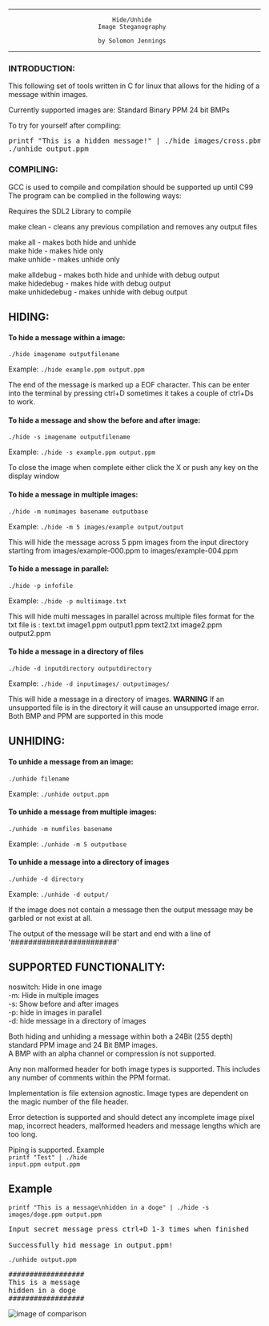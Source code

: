 ---------------------------------------------------------------------
                                 Hide/Unhide
                          	 Image Steganography
                             
                             by Solomon Jennings
---------------------------------------------------------------------

### INTRODUCTION:

This following set of tools written in C for linux that allows for the hiding of
a message within images.

Currently supported images are:
Standard Binary PPM
24 bit BMPs

To try for yourself after compiling:

<pre>
printf "This is a hidden message!" | ./hide images/cross.pbm output.ppm
./unhide output.ppm
</pre>

### COMPILING:
GCC is used to compile and compilation should be supported up until C99
The program can be complied in the following ways:

Requires the SDL2 Library to compile

make clean			  	- cleans any previous compilation and removes any output files<br>

make all  				- makes both hide and unhide<br>
make hide 				- makes hide only<br>
make unhide 			- makes unhide only<br>

make alldebug 			- makes both hide and unhide with debug output<br>
make hidedebug  		- makes hide with debug output<br>
make unhidedebug 		- makes unhide with debug output<br>

## HIDING:

#### To hide a message within a image:

<code>./hide imagename outputfilename</code>

Example:
<code>./hide example.ppm output.ppm</code>

The end of the message is marked up a EOF character. This can be enter into the terminal by pressing ctrl+D
sometimes it takes a couple of ctrl+Ds to work.

#### To hide a message and show the before and after image:
<code>./hide -s imagename outputfilename</code>

Example:
<code>./hide -s example.ppm output.ppm</code>

To close the image when complete either click the X or push any key on the display window

#### To hide a message in multiple images:
<code>./hide -m numimages basename outputbase</code>

Example:
<code>./hide -m 5 images/example output/output</code>

This will hide the message across 5 ppm images from the input directory starting from images/example-000.ppm to
images/example-004.ppm

#### To hide a message in parallel:
<code>./hide -p infofile</code>

Example:
<code>./hide -p multiimage.txt</code>

This will hide multi messages in parallel across multiple files
format for the txt file is :
text.txt image1.ppm output1.ppm
text2.txt image2.ppm output2.ppm

#### To hide a message in a directory of files
<code>./hide -d inputdirectory outputdirectory</code>

Example:
<code>./hide -d inputimages/ outputimages/</code>

This will hide a message in a directory of images. **WARNING** If an unsupported file is in the directory
it will cause an unsupported image error.
Both BMP and PPM are supported in this mode

## UNHIDING:

#### To unhide a message from an image:
<code>./unhide filename</code>

Example:
<code>./unhide output.ppm</code>

#### To unhide a message from multiple images:
<code>./unhide -m numfiles basename</code>

Example:
<code>./unhide -m 5 outputbase</code>

#### To unhide a message into a directory of images
<code>./unhide -d directory</code>

Example:
<code>./unhide -d output/</code>


If the image does not contain a message then the output message may be garbled or not exist at all.

The output of the message will be start and end with a line of '########################'

SUPPORTED FUNCTIONALITY:
--

noswitch: Hide in one image<br>
-m: Hide in multiple images<br>
-s: Show before and after images<br>
-p: hide in images in parallel<br>
-d: hide message in a directory of images<br>


Both hiding and unhiding a message within both a 24Bit (255 depth) standard PPM image and 24 Bit BMP images.<br>
A BMP with an alpha channel or compression is not supported.

Any non malformed header for both image types is supported. This includes any number of
comments within the PPM format.

Implementation is file extension agnostic. Image types are dependent on the magic number of the file header.

Error detection is supported and should detect any incomplete image pixel map, incorrect headers, malformed headers and
message lengths which are too long.

Piping is supported. Example<br>
<code>printf "Test" | ./hide input.ppm output.ppm</code>

Example
--
<code>printf "This is a message\nhidden in a doge" | ./hide -s images/doge.ppm output.ppm
</code>
<pre>
Input secret message press ctrl+D 1-3 times when finished

Successfully hid message in output.ppm!
</pre>

<code>./unhide output.ppm</code>
<pre>
##################
This is a message
hidden in a doge
##################
</pre>


![image of comparison](https://github.com/srjen3/ImageHiding/raw/master/comparescreenshot.png)

